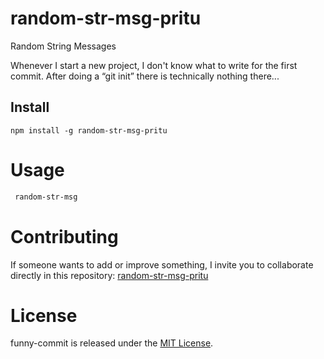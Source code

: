 # random-str-msg-pritu
Random String Messages

Whenever I start a new project, I don't know what to write for the first commit. After doing a “git init” there is technically nothing there...

## Install

```npm
npm install -g random-str-msg-pritu
```
# Usage

```bash
 random-str-msg
```

# Contributing

If someone wants to add or improve something, I invite you to collaborate directly in this repository: [random-str-msg-pritu](https://github.com/Prituluk/random-str-msg-pritu.git)

# License

funny-commit is released under the [MIT License](https://opensource.org/licenses/MIT).